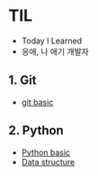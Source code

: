# TIL
- Today I Learned
- 응애, 나 애기 개발자
## 1. Git 
* [git basic](./Git/Git_basic.md)
## 2. Python 
* [Python basic](./Python_basic/python_basic.md) 
* [Data structure](./Python_basic/data_structure.md)
